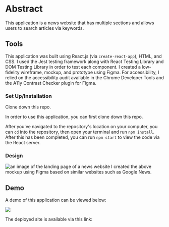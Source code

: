 # Abstract

This application is a news website that has multiple sections and allows users to search articles via keywords. 

## Tools

This application was built using React.js (via `create-react-app`), HTML, and CSS. I used the Jest testing framework along with React Testing Library and DOM Testing Library in order to test each component. I created a low-fidelity wireframe, mockup, and prototype using Figma. For accessibility, I relied on the accessibility audit available in the Chrome Developer Tools and the A11y Contrast Checker plugin for Figma. 

### Set Up/Installation

Clone down this repo.

In order to use this application, you can first clone down this repo. 

After you've navigated to the repository's location on your computer, you can `cd` into the repository, then open your terminal and run `npm install`. After this has been completed, you can run `npm start` to view the code via the React server. 

### Design
![an image of the landing page of a news website](https://user-images.githubusercontent.com/59572865/81378310-5149c400-90c4-11ea-8688-95332d8e9099.png)
I created the above mockup using Figma based on similar websites such as Google News. 

## Demo
A demo of this application can be viewed below: 

![](https://media.giphy.com/media/UU0rkHgZwHuNJoBTYI/giphy.gif)

The deployed site is available via this link: 


